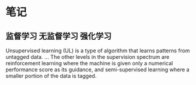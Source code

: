 # 笔记

## 监督学习 无监督学习 强化学习 

Unsupervised learning (UL) is a type of algorithm that learns patterns from untagged data. ... The other levels in the supervision spectrum are reinforcement learning where the machine is given only a numerical performance score as its guidance, and semi-supervised learning where a smaller portion of the data is tagged.
